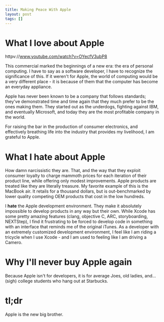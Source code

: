 ```yaml
---
title: Making Peace With Apple
layout: post
tags: []
---
```



What I love about Apple
=======================

httpv://www.youtube.com/watch?v=OYecfV3ubP8

This commercial marked the beginnings of a new era: the era of personal computing. I have to say as a software developer, I have to recognize the significance of this. If it weren't for Apple, the world of computing would be a very different place - it is because of them that the computer has become an everyday appliance.

Apple has never been known to be a company that follows standards; they've demonstrated time and time again that they much prefer to be the ones making them. They started out as the underdogs, fighting against IBM, and eventually Microsoft, and today they are the most profitable company in the world.

For raising the bar in the production of consumer electronics, and effectively breathing life into the industry that provides my livelihood, I am grateful to Apple.

What I hate about Apple
=======================

How damn narcissistic they are. That, and the way that they exploit consumer loyalty to charge mammoth prices for each iteration of their product line, while offering only modest improvements. Apple products are treated like they are literally treasure. My favorite example of this is the MacBook air. It retails for a thousand dollars, but is out-benchmarked by lower quality competing OEM products that cost in the low hundreds.

I **hate** the Apple development environment. They make it absolutely impossible to develop products in any way but their own. While Xcode has some pretty amazing features (clang, objective C, ARC, storyboarding, NEXTStep), I find it frustrating to be forced to develop code in something with an interface that reminds me of the original iTunes. As a developer with an extremely customized development environment, I feel like I am riding a tricycle when I use Xcode - and I am used to feeling like I am driving a Camero.

Why I'll never buy Apple again
==============================

Because Apple isn't for developers, it is for average Joes, old ladies, and... (sigh) college students who hang out at Starbucks.

tl;dr
=====

Apple is the new big brother.

